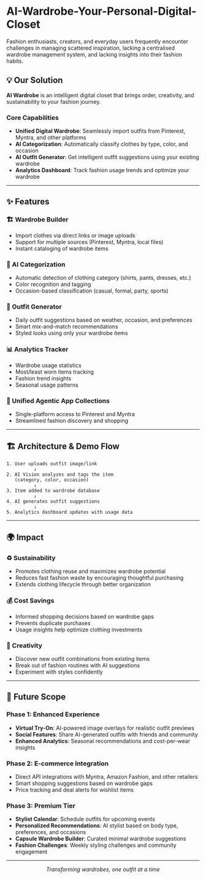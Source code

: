 # AI-Wardrobe-Your-Personal-Digital-Closet
Fashion enthusiasts, creators, and everyday users frequently encounter challenges in managing scattered inspiration, lacking a centralised wardrobe management system, and lacking insights into their fashion habits.

## 💡 Our Solution

**AI Wardrobe** is an intelligent digital closet that brings order, creativity, and sustainability to your fashion journey.

### Core Capabilities

- **Unified Digital Wardrobe**: Seamlessly import outfits from Pinterest, Myntra, and other platforms
- **AI Categorization**: Automatically classify clothes by type, color, and occasion
- **AI Outfit Generator**: Get intelligent outfit suggestions using your existing wardrobe
- **Analytics Dashboard**: Track fashion usage trends and optimize your wardrobe

---

## ✨ Features

### 🏗️ Wardrobe Builder
- Import clothes via direct links or image uploads
- Support for multiple sources (Pinterest, Myntra, local files)
- Instant cataloging of wardrobe items

### 🤖 AI Categorization
- Automatic detection of clothing category (shirts, pants, dresses, etc.)
- Color recognition and tagging
- Occasion-based classification (casual, formal, party, sports)

### 👔 Outfit Generator
- Daily outfit suggestions based on weather, occasion, and preferences
- Smart mix-and-match recommendations
- Styled looks using only your wardrobe items

### 📊 Analytics Tracker
- Wardrobe usage statistics
- Most/least worn items tracking
- Fashion trend insights
- Seasonal usage patterns

### 🔗 Unified Agentic App Collections
- Single-platform access to Pinterest and Myntra
- Streamlined fashion discovery and shopping

---

## 🏗️ Architecture & Demo Flow

```
1. User uploads outfit image/link
          ↓
2. AI Vision analyzes and tags the item
   (category, color, occasion)
          ↓
3. Item added to wardrobe database
          ↓
4. AI generates outfit suggestions
          ↓
5. Analytics dashboard updates with usage data
```

---

## 🌍 Impact

### ♻️ Sustainability
- Promotes clothing reuse and maximizes wardrobe potential
- Reduces fast fashion waste by encouraging thoughtful purchasing
- Extends clothing lifecycle through better organization

### 💰 Cost Savings
- Informed shopping decisions based on wardrobe gaps
- Prevents duplicate purchases
- Usage insights help optimize clothing investments

### 🎨 Creativity
- Discover new outfit combinations from existing items
- Break out of fashion routines with AI suggestions
- Experiment with styles confidently

---

## 🚀 Future Scope

### Phase 1: Enhanced Experience
- **Virtual Try-On**: AI-powered image overlays for realistic outfit previews
- **Social Features**: Share AI-generated outfits with friends and community
- **Enhanced Analytics**: Seasonal recommendations and cost-per-wear insights

### Phase 2: E-commerce Integration
- Direct API integrations with Myntra, Amazon Fashion, and other retailers
- Smart shopping suggestions based on wardrobe gaps
- Price tracking and deal alerts for wishlist items

### Phase 3: Premium Tier
- **Stylist Calendar**: Schedule outfits for upcoming events
- **Personalized Recommendations**: AI stylist based on body type, preferences, and occasions
- **Capsule Wardrobe Builder**: Curated minimal wardrobe suggestions
- **Fashion Challenges**: Weekly styling challenges and community engagement

---

<div align="center">

*Transforming wardrobes, one outfit at a time*

</div>
